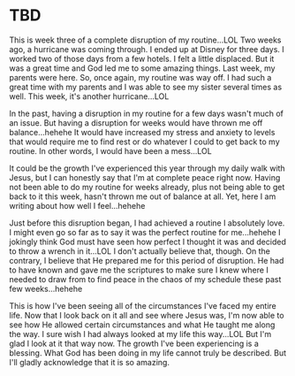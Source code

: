# TBD

This is week three of a complete disruption of my routine...LOL Two weeks ago, a hurricane was coming through. I ended up at Disney for three days. I worked two of those days from a few hotels. I felt a little displaced. But it was a great time and God led me to some amazing things. Last week, my parents were here. So, once again, my routine was way off. I had such a great time with my parents and I was able to see my sister several times as well. This week, it's another hurricane...LOL

In the past, having a disruption in my routine for a few days wasn't much of an issue. But having a disruption for weeks would have thrown me off balance...hehehe It would have increased my stress and anxiety to levels that would require me to find rest or do whatever I could to get back to my routine. In other words, I would have been a mess...LOL

It could be the growth I've experienced this year through my daily walk with Jesus, but I can honestly say that I'm at complete peace right now. Having not been able to do my routine for weeks already, plus not being able to get back to it this week, hasn't thrown me out of balance at all. Yet, here I am writing about how well I feel...hehehe

Just before this disruption began, I had achieved a routine I absolutely love. I might even go so far as to say it was the perfect routine for me...hehehe I jokingly think God must have seen how perfect I thought it was and decided to throw a wrench in it...LOL I don't actually believe that, though. On the contrary, I believe that He prepared me for this period of disruption. He had to have known and gave me the scriptures to make sure I knew where I needed to draw from to find peace in the chaos of my schedule these past few weeks...hehehe

This is how I've been seeing all of the circumstances I've faced my entire life. Now that I look back on it all and see where Jesus was, I'm now able to see how He allowed certain circumstances and what He taught me along the way. I sure wish I had always looked at my life this way...LOL But I'm glad I look at it that way now. The growth I've been experiencing is a blessing. What God has been doing in my life cannot truly be described. But I'll gladly acknowledge that it is so amazing.

